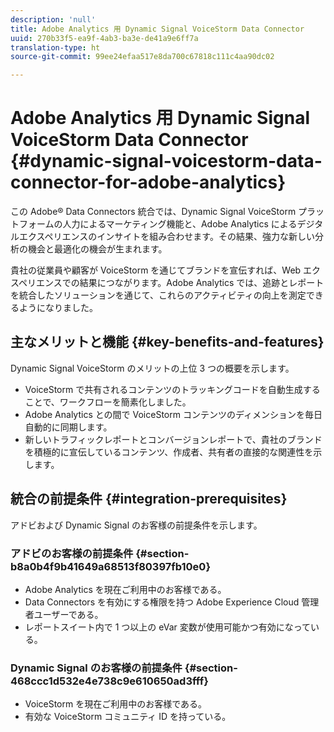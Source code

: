 ```yaml
---
description: 'null'
title: Adobe Analytics 用 Dynamic Signal VoiceStorm Data Connector
uuid: 270b33f5-ea9f-4ab3-ba3e-de41a9e6ff7a
translation-type: ht
source-git-commit: 99ee24efaa517e8da700c67818c111c4aa90dc02

---
```



# Adobe Analytics 用 Dynamic Signal VoiceStorm Data Connector {#dynamic-signal-voicestorm-data-connector-for-adobe-analytics}

この Adobe® Data Connectors 統合では、Dynamic Signal VoiceStorm プラットフォームの人力によるマーケティング機能と、Adobe Analytics によるデジタルエクスペリエンスのインサイトを組み合わせます。その結果、強力な新しい分析の機会と最適化の機会が生まれます。

貴社の従業員や顧客が VoiceStorm を通じてブランドを宣伝すれば、Web エクスペリエンスでの結果につながります。Adobe Analytics では、追跡とレポートを統合したソリューションを通じて、これらのアクティビティの向上を測定できるようになりました。

## 主なメリットと機能 {#key-benefits-and-features}

Dynamic Signal VoiceStorm のメリットの上位 3 つの概要を示します。

* VoiceStorm で共有されるコンテンツのトラッキングコードを自動生成することで、ワークフローを簡素化しました。
* Adobe Analytics との間で VoiceStorm コンテンツのディメンションを毎日自動的に同期します。
* 新しいトラフィックレポートとコンバージョンレポートで、貴社のブランドを積極的に宣伝しているコンテンツ、作成者、共有者の直接的な関連性を示します。

## 統合の前提条件 {#integration-prerequisites}

アドビおよび Dynamic Signal のお客様の前提条件を示します。

### アドビのお客様の前提条件 {#section-b8a0b4f9b41649a68513f80397fb10e0}

* Adobe Analytics を現在ご利用中のお客様である。
* Data Connectors を有効にする権限を持つ Adobe Experience Cloud 管理者ユーザーである。
* レポートスイート内で 1 つ以上の eVar 変数が使用可能かつ有効になっている。

### Dynamic Signal のお客様の前提条件 {#section-468ccc1d532e4e738c9e610650ad3fff}

* VoiceStorm を現在ご利用中のお客様である。
* 有効な VoiceStorm コミュニティ ID を持っている。
